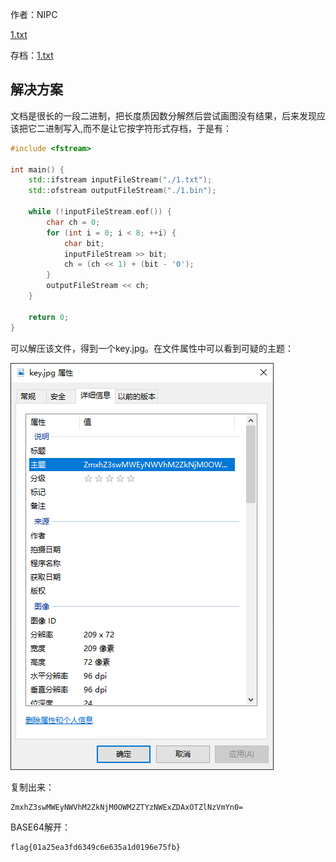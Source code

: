 作者：NIPC

[1.txt](https://ctf.bugku.com/files/de3b517a9b83b2d35f1a8751e9b80c08/1.txt)

存档：[1.txt](./problems/1.txt)

## 解决方案
文档是很长的一段二进制，把长度质因数分解然后尝试画图没有结果，后来发现应该把它二进制写入,而不是让它按字符形式存档，于是有：
``` cpp
#include <fstream>

int main() {
    std::ifstream inputFileStream("./1.txt");
    std::ofstream outputFileStream("./1.bin");

    while (!inputFileStream.eof()) {
        char ch = 0;
        for (int i = 0; i < 8; ++i) {
            char bit;
            inputFileStream >> bit;
            ch = (ch << 1) + (bit - '0');
        }
        outputFileStream << ch;
    }

    return 0;
}

```

可以解压该文件，得到一个key.jpg。在文件属性中可以看到可疑的主题：

![convert-1.png](./img/convert-1.png)

复制出来：

    ZmxhZ3swMWEyNWVhM2ZkNjM0OWM2ZTYzNWExZDAxOTZlNzVmYn0=
    
BASE64解开：

    flag{01a25ea3fd6349c6e635a1d0196e75fb}
